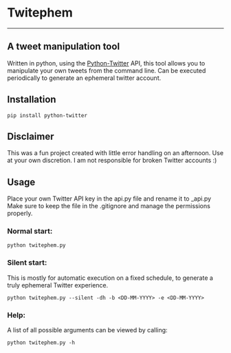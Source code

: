 # Twitephem
---
## A tweet manipulation tool
Written in python, using the [Python-Twitter](https://python-twitter.readthedocs.io/en/latest/installation.html) API, this tool allows you to manipulate your own tweets from the command line. Can be executed periodically to generate an ephemeral twitter account.

## Installation
    pip install python-twitter

## Disclaimer
This was a fun project created with little error handling on an afternoon. Use at your own discretion.
I am not responsible for broken Twitter accounts :)

## Usage
Place your own Twitter API key in the api.py file and rename it to \_api.py 
Make sure to keep the file in the .gitignore and manage the permissions properly.
    
### Normal start:

    python twitephem.py

### Silent start:
This is mostly for automatic execution on a fixed schedule, to generate a truly ephemeral Twitter experience.

    python twitephem.py --silent -dh -b <DD-MM-YYYY> -e <DD-MM-YYYY>

### Help:
A list of all possible arguments can be viewed by calling:

    python twitephem.py -h

